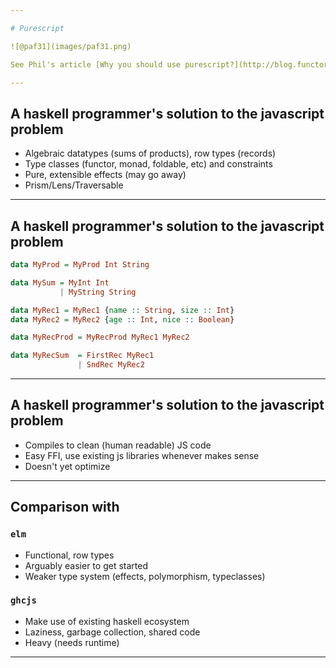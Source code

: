 ```yaml
---

# Purescript

![@paf31](images/paf31.png)

See Phil's article [Why you should use purescript?](http://blog.functorial.com/posts/2017-08-09-Why-You-Should-Use-PureScript.html) for some of the highlights

---
```


## A haskell programmer's solution to the javascript problem

- Algebraic datatypes (sums of products), row types (records)
- Type classes (functor, monad, foldable, etc) and constraints
- Pure, extensible effects (may go away)
- Prism/Lens/Traversable

---

## A haskell programmer's solution to the javascript problem

```haskell
data MyProd = MyProd Int String

data MySum = MyInt Int 
           | MyString String

data MyRec1 = MyRec1 {name :: String, size :: Int}
data MyRec2 = MyRec2 {age :: Int, nice :: Boolean}

data MyRecProd = MyRecProd MyRec1 MyRec2

data MyRecSum  = FirstRec MyRec1 
               | SndRec MyRec2
```

---

## A haskell programmer's solution to the javascript problem

- Compiles to clean (human readable) JS code
- Easy FFI, use existing js libraries whenever makes sense
- Doesn't yet optimize

---

## Comparison with
### `elm`
- Functional, row types
- Arguably easier to get started 
- Weaker type system (effects, polymorphism, typeclasses)

### `ghcjs`
- Make use of existing haskell ecosystem
- Laziness, garbage collection, shared code
- Heavy (needs runtime)

---
